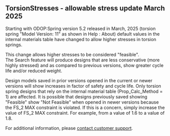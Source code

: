 
## TorsionStresses - allowable stress update March 2025  

Starting with ODOP:Spring version 5.2 released in March, 2025 (torsion spring "Model Version: 11" as shown in Help : About)
default values in the internal materials table have changed to allow higher stresses in torsion springs.  

This change allows higher stresses to be considered "feasible".  
The Search feature will produce designs that are less conservative (more highly stressed) and 
as compared to previous versions, show greater cycle life and/or reduced weight.  

Design models saved in prior versions opened in the current or newer versions will show increases in factor of safety
and cycle life. 
Only torsion spring designs that rely on the internal material table (Prop_Calc_Method = 1) are affected.
It is possible that designs previously saved showing "Feasible" show "Not Feasible" when opened in newer versions because 
the FS_2 MAX constraint is violated. 
If this is a concern, simply increase the value of FS_2 MAX constraint.  For example, from a value of 1.6 to a value of 1.8.  

For additional information, please [contact customer support](/docs/About/ContactUs.html).

